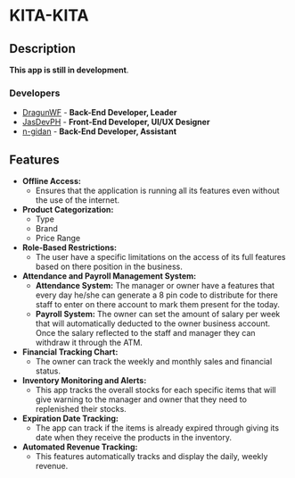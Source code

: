 # KITA-KITA

## Description

**This app is still in development**.

### Developers

- [DragunWF](https://github.com/DragunWF) - **Back-End Developer, Leader**
- [JasDevPH](https://github.com/JasDevPH) - **Front-End Developer, UI/UX Designer**
- [n-gidan](https://github.com/n-ginan) - **Back-End Developer, Assistant**

## Features

- **Offline Access:**
  - Ensures that the application is running all its features even without the use of the internet.
- **Product Categorization:**
  - Type
  - Brand
  - Price Range
- **Role-Based Restrictions:**
  - The user have a specific limitations on the access of its full features based on there position in the business.
- **Attendance and Payroll Management System:**
  - **Attendance System:** The manager or owner have a features that every day he/she can generate a 8 pin code to distribute for there staff to enter on there account to mark them present for the today.
  - **Payroll System:** The owner can set the amount of salary per week that will automatically deducted to the owner business account. Once the salary reflected to the staff and manager they can withdraw it through the ATM.
- **Financial Tracking Chart:**
  - The owner can track the weekly and monthly sales and financial status.
- **Inventory Monitoring and Alerts:**
  - This app tracks the overall stocks for each specific items that will give warning to the manager and owner that they need to replenished their stocks.
- **Expiration Date Tracking:**
  - The app can track if the items is already expired through giving its date when they receive the products in the inventory.
- **Automated Revenue Tracking:**
  - This features automatically tracks and display the daily, weekly revenue.

